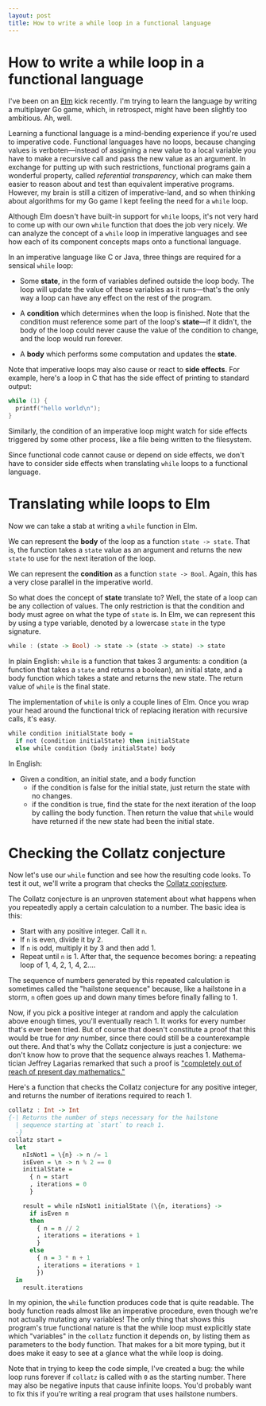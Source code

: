 ```yaml
---
layout: post
title: How to write a while loop in a functional language
---
```


# How to write a while loop in a functional language

I've been on an [Elm](http://elm-lang.org/) kick recently. I'm trying to learn the language by writing a multiplayer Go game, which, in retrospect, might have been slightly too ambitious. Ah, well.

Learning a functional language is a mind-bending experience if you're used to imperative code. Functional languages have no loops, because changing values is verboten—instead of assigning a new value to a local variable you have to make a recursive call and pass the new value as an argument. In exchange for putting up with such restrictions, functional programs gain a wonderful property, called _referential transparency_, which can make them easier to reason about and test than equivalent imperative programs. However, my brain is still a citizen of imperative-land, and so when thinking about algorithms for my Go game I kept feeling the need for a `while` loop.

Although Elm doesn't have built-in support for `while` loops, it's not very hard to come up with our own `while` function that does the job very nicely. We can analyze the concept of a `while` loop in imperative languages and see how each of its component concepts maps onto a functional language.

In an imperative language like C or Java, three things are required for a sensical `while` loop:

- Some **state**, in the form of variables defined outside the loop body. The loop will update the value of these variables as it runs—that's the only way a loop can have any effect on the rest of the program.

- A **condition** which determines when the loop is finished. Note that the condition must reference some part of the loop's **state**—if it didn't, the body of the loop could never cause the value of the condition to change, and the loop would run forever.

- A **body** which performs some computation and updates the **state**.

Note that imperative loops may also cause or react to **side effects**. For example, here's a loop in C that has the side effect of printing to standard output:

```c
while (1) {
  printf("hello world\n");
}
```

Similarly, the condition of an imperative loop might watch for side effects triggered by some other process, like a file being written to the filesystem.

Since functional code cannot cause or depend on side effects, we don't have to consider side effects when translating `while` loops to a functional language.

# Translating while loops to Elm

Now we can take a stab at writing a `while` function in Elm.

We can represent the **body** of the loop as a function `state -> state`. That is, the function takes a `state` value as an argument and returns the new `state` to use for the next iteration of the loop.

We can represent the **condition** as a function `state -> Bool`. Again, this has a very close parallel in the imperative world.

So what does the concept of **state** translate to? Well, the state of a loop can be any collection of values. The only restriction is that the condition and body must agree on what the type of `state` is. In Elm, we can represent this by using a type variable, denoted by a lowercase `state` in the type signature.

```haskell
while : (state -> Bool) -> state -> (state -> state) -> state
```

In plain English: `while` is a function that takes 3 arguments: a condition (a function that takes a `state` and returns a boolean), an initial state, and a body function which takes a state and returns the new state. The return value of `while` is the final state.

The implementation of `while` is only a couple lines of Elm. Once you wrap your head around the functional trick of replacing iteration with recursive calls, it's easy.

```haskell
while condition initialState body =
  if not (condition initialState) then initialState
  else while condition (body initialState) body
```

In English:

- Given a condition, an initial state, and a body function
  - if the condition is false for the initial state, just return the state with no changes.
  - if the condition is true, find the state for the next iteration of the loop by calling the body function. Then return the value that `while` would have returned if the new state had been the initial state.

# Checking the Collatz conjecture

Now let's use our `while` function and see how the resulting code looks. To test it out, we'll write a program that checks the [Collatz conjecture](https://en.wikipedia.org/wiki/Collatz_conjecture).

The Collatz conjecture is an unproven statement about what happens when you repeatedly apply a certain calculation to a number. The basic idea is this:

- Start with any positive integer. Call it `n`.
- If `n` is even, divide it by 2.
- If `n` is odd, multiply it by 3 and then add 1.
- Repeat until `n` is 1. After that, the sequence becomes boring: a repeating loop of 1, 4, 2, 1, 4, 2....

The sequence of numbers generated by this repeated calculation is sometimes called the "hailstone sequence" because, like a hailstone in a storm, `n` often goes up and down many times before finally falling to 1.

Now, if you pick a positive integer at random and apply the calculation above enough times, you'll eventually reach 1. It works for every number that's ever been tried. But of course that doesn't constitute a proof that this would be true for *any* number, since there could still be a counterexample out there. And that's why the Collatz conjecture is just a conjecture: we don't know how to prove that the sequence always reaches 1. Mathema&shy;tician Jeffrey Lagarias remarked that such a proof is ["completely out of reach of present day mathematics."](https://en.wikipedia.org/wiki/Collatz_conjecture#cite_note-10)

Here's a function that checks the Collatz conjecture for any positive integer, and returns the number of iterations required to reach 1.

```haskell
collatz : Int -> Int
{-| Returns the number of steps necessary for the hailstone
  | sequence starting at `start` to reach 1.
  -}
collatz start =
  let
    nIsNot1 = \{n} -> n /= 1
    isEven = \n -> n % 2 == 0
    initialState =
      { n = start
      , iterations = 0
      }

    result = while nIsNot1 initialState (\{n, iterations} ->
      if isEven n
      then
        { n = n // 2
        , iterations = iterations + 1
        }
      else
        { n = 3 * n + 1
        , iterations = iterations + 1
        })
  in
    result.iterations
```

In my opinion, the `while` function produces code that is quite readable. The body function reads almost like an imperative procedure, even though we're not actually mutating any variables! The only thing that shows this program's true functional nature is that the while loop must explicitly state which "variables" in the `collatz` function it depends on, by listing them as parameters to the body function. That makes for a bit more typing, but it does make it easy to see at a glance what the while loop is doing.

Note that in trying to keep the code simple, I've created a bug: the while loop runs forever if `collatz` is called with `0` as the starting number. There may also be negative inputs that cause infinite loops. You'd probably want to fix this if you're writing a real program that uses hailstone numbers.
